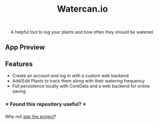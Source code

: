 <h1 align="center">Watercan.io</h1></br>
<p align="center">A helpful tool to log your plants and how often they should be watered.</br></p>

## App Preview

## Features
* Create an account and log in with a custom web backend 
* Add/Edit Plants to track them along with their watering frequency
* Full persistence locally with CoreData and a web backend for online saving

### ⭐️ Found this repository useful? ⭐️
Why not [star the project](https://github.com/claywatkins/Watercan.io/stargazers)?
